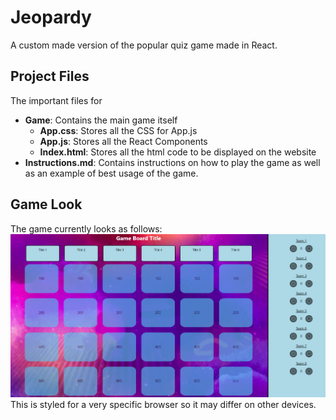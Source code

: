 # Jeopardy
 A custom made version of the popular quiz game made in React. 

 ## Project Files
 The important files for 
 - __Game__: Contains the main game itself 
    - __App.css__: Stores all the CSS for App.js
    - __App.js__: Stores all the React Components
    - __Index.html__: Stores all the html code to be displayed on the website
 - __Instructions.md__: Contains instructions on how to play the game as well as an example of best usage of the game.

 ## Game Look
The game currently looks as follows:
![game](/game/src/boardpic.png)
This is styled for a very specific browser so it may differ on other devices. 
